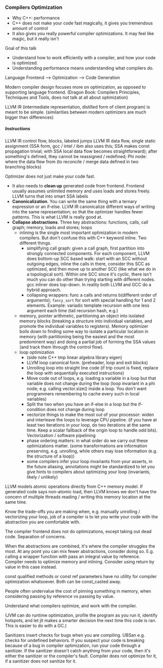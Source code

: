 ### Compilers Optimization

* Why C++: performance
* C++ does not make your code fast magically, it gives you tremendous amount of control
* It also gives you really powerful compiler optimizations. It may feel like magic, but it really isn't

Goal of this talk
* Understand how to work efficiently with a compiler, and how your code is optimized.
* Understanding performance means understanding what compilers do.

Language Frontend --> Optimization --> Code Generation

Modern compiler design focuses more on optimization, as opposed to supporting language frontend.
(Dragon Book: Compilers Principles, Techniques and Tools, does not talk at all about optimization)

LLVM IR (intermediate representation, distilled form of client program) is meant to be simple. (similarities between modern optimizers are much bigger than differences)

##### Instructions

LLVM IR control flow, blocks, labeled jumps
LLVM IR data flow, single static assignment (SSA form, gcc / intel / ibm also uses this; SSA makes const propagation trivial; with SSA local data flow becomes straightforward); after something's defined, they cannot be reassigned / redefined; Phi node: where the data flew from (to reconcile / merge data defined in two branching blocks)

Optimizer does not just make your code fast.
* It also needs to **clean up** generated code from frontend. Frontend usually assumes unlimited memory and uses loads and stores freely. LLVM turns that into smart SSA labels
* **Canonicalization**. You can write the same thing with a ternary expression or an if-else. LLVM IR canonicalize different ways of writing into the same representation; so that the optimizer handles fewer patterns. This is what LLVM is really good at.
* **Collapse abstractions**. Three key abstractions: functions, calls, call graph; memory, loads and stores; loops
  * inlining is the single most important optimization in modern compilers. But don't confuse this with C++ keyword inline. Two different things.
    * simplifying call graph: given a call graph, first partition into strongly connected components. For each component, LLVM does bottom-up SCC based walk: start with an SCC without outgoing edges, inline the calls in there, consider this SCC as optimized, and then move up to another SCC (like what we do in a topological sort). Within one SCC since it's cyclic, there isn't much you can do other than trying starting with different nodes. gcc inliner does top-down. In reality both LLVM and GCC do a hybrid approach.
    * collapsing wrappers: func a calls and returns b(different order of arguments); `fancy_sort` for sort with special handling for 1 and 2 elements. Example: variadic template recursion with one less argument each time (tail recursion hash, e.g.)
  * memory, pointer arithmetic, partitioning an object into isolated memory blocks (breaking a structure into individual variables, and promote the individual variables to registers). Memory optimizer boils down to finding some way to isolate a particular location in memory (with partitioning being the easiest and the most predominent way) and doing a partial job of forming the SSA values (and track them through the control flow).
  * loop optimization
    * (side note C++ tmp linear algebra library eigen)
    * LLVM loop canonical form. (preheader, loop and exit blocks)
    * Unrolling loop into straight line code (if trip count is fixed, replace the loop with sequentially executed instructions)
    * Move code out of loops, e.g. loading a variable in a loop but that variable does not change during the loop (loop invariant in a phi node; e.g. calling vector.size() inside a loop. You don't want programmers remembering to cache every such in local variables)
    * Split the two when you have an if-else in a loop but the if-condition does not change during loop
    * vectorize things to make the most out of your processor: widen and interleave the loops to leverage CPU pipeline. (if you have at least two iterations in your loop, do two iterations at the same time. Keep a scalar fallback of the origin loop to handle odd bits). Vectorization / software pipelining
    * phase ordering matters: in what order do we carry out these optimizations matter. (some transformations are information preserving, e.g. unrolling, while others may lose information (e.g. the structure of a loop))
    * some compilers infer your loop invariants from your asserts, in the future aliasing, annotations might be standardized to let you give hints to compilers about optimizing your loop (invariants, likely / unlikely)

LLVM models atomic operations directly from C++ memory model. If generated code says non-atomic load, then LLVM knows we don't have the concern of multiple threads reading / writing this memory location at the same time.

Know the trade-offs you are making when, e.g. manually unrolling / vectorizing your loop, job of a compiler is to let you write your code with the abstraction you are comfortable with.

The compiler frontend does not do optimizations, except taking out dead code. Separation of concerns.

When the abstractions are combined, it's where the compiler struggles the most.
At any point you can mix fewer abstractions, consider doing so. E.g. calling a wrapper function with pass an integral value by reference. Compiler needs to optimize memory and inlining.
Consider using return by value in this case instead.

const qualified methods or const ref parameters have no utility for compiler optimization whatsoever. Both can be const_casted away.

People often undervalue the cost of pinning something in memory, when considering passing by reference vs passing by value.

Understand what compilers optimize, and work with the compiler.

(JVM can do runtime optimization, profile the program as you run it, identify hotspots, and let jit makes a smarter decision the next time this code is ran. This is easier to do with a GC.)

Sanitizers insert checks for bugs when you are compiling. UBSan e.g. checks for undefined behaviors.
If you suspect your code is breaking because of a bug in compiler optimization, run your code through a sanitizer. If the sanitizer doesn't catch anything from your code, then it's either the sanitizer or the compiler's fault. Compiler does not optimize for it, if a sanitizer does not sanitize for it.
